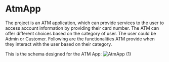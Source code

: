 # AtmApp

The project is an ATM application, which can provide services to the user to access account information by providing their card number. The ATM can offer different choices based on the category of user. The user could be Admin or Customer. Following are the functionalities ATM provide when they interact with the user based on their category.

This is the schema designed for the ATM App:
![AtmApp (1)](https://github.com/asurelaba/AtmApp/assets/130489863/5e6a43a3-9d3b-4ec9-b955-b2c6d13369b7)
